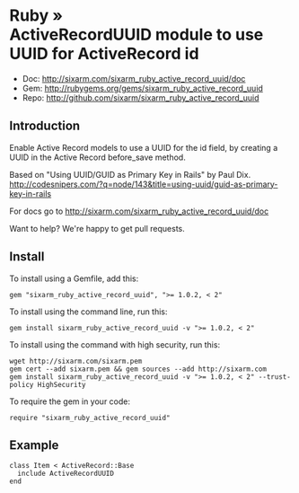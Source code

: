 # Ruby » <br> ActiveRecordUUID module to use UUID for ActiveRecord id

* Doc: <http://sixarm.com/sixarm_ruby_active_record_uuid/doc>
* Gem: <http://rubygems.org/gems/sixarm_ruby_active_record_uuid>
* Repo: <http://github.com/sixarm/sixarm_ruby_active_record_uuid>
<!--HEADER-SHUT-->


## Introduction

Enable Active Record models to use a UUID for the id field,
by creating a UUID in the Active Record before_save method.

Based on "Using UUID/GUID as Primary Key in Rails" by Paul Dix.
http://codesnipers.com/?q=node/143&title=using-uuid/guid-as-primary-key-in-rails

For docs go to <http://sixarm.com/sixarm_ruby_active_record_uuid/doc>

Want to help? We're happy to get pull requests.


<!--INSTALL-OPEN-->

## Install

To install using a Gemfile, add this:

    gem "sixarm_ruby_active_record_uuid", ">= 1.0.2, < 2"

To install using the command line, run this:

    gem install sixarm_ruby_active_record_uuid -v ">= 1.0.2, < 2"

To install using the command with high security, run this:

    wget http://sixarm.com/sixarm.pem
    gem cert --add sixarm.pem && gem sources --add http://sixarm.com
    gem install sixarm_ruby_active_record_uuid -v ">= 1.0.2, < 2" --trust-policy HighSecurity

To require the gem in your code:

    require "sixarm_ruby_active_record_uuid"

<!--INSTALL-SHUT-->


## Example

    class Item < ActiveRecord::Base
      include ActiveRecordUUID
    end
